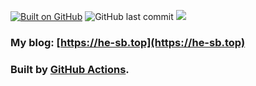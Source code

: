 [![Built on GitHub](https://github.com/he-sb/Blog/workflows/Github-Pages/badge.svg)](https://github.com/he-sb/Blog/actions)
![GitHub last commit](https://img.shields.io/github/last-commit/he-sb/Blog)
![](https://img.shields.io/badge/license-WTFPL-black.svg)

### My blog: [https://he-sb.top](https://he-sb.top)

### Built by [GitHub Actions](https://github.com/features/actions).